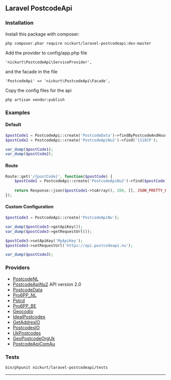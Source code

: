 ## Laravel PostcodeApi

### Installation
Install this package with composer:
```
php composer.phar require nickurt/laravel-postcodeapi:dev-master
```

Add the provider to config/app.php file

```
'nickurt\PostcodeApi\ServiceProvider',
```

and the facade in the file

```
'PostcodeApi' => 'nickurt\PostcodeApi\Facade',
```

Copy the config files for the api

```
php artisan vendor:publish
```

### Examples
#### Default
```php
$postCode1 = PostcodeApi::create('PostcodeData')->findByPostcodeAndHouseNumber('1118CP', '202');
$postCode2 = PostcodeApi::create('PostcodeApiNu2')->find('1118CP');

var_dump($postCode1);
var_dump($postCode2);
```
#### Route
```php
Route::get('/{postCode}', function($postCode) {
    $postCode1 = PostcodeApi::create('PostcodeApiNu2')->find($postCode);
    
    return Response::json($postCode1->toArray(), 200, [], JSON_PRETTY_PRINT);
});
```
#### Custom Configuration
```php
$postCode3 = PostcodeApi::create('PostcodeApiNu');

var_dump($postCode3->getApiKey());
var_dump($postCode3->getRequestUrl());

$postCode3->setApiKey('MyApiKey');
$postCode3->setRequestUrl('https://api.postcodeapi.nu');

var_dump($postCode3);
```

### Providers
* [PostcodeNL](http://www.postcode.nl)
* [PostcodeApiNu2](http://www.postcodeapi.nu/) API version 2.0
* [PostcodeData](http://www.postcodedata.nl/)
* [Pro6PP_NL](https://www.pro6pp.nl)
* [Pstcd](http://www.pstcd.nl/)
* [Pro6PP_BE](https://www.pro6pp.nl)
* [Geocodio](http://geocod.io/)
* [IdealPostcodes](https://ideal-postcodes.co.uk/)
* [GetAddresIO](https://getaddress.io/)
* [PostcodesIO](https://api.postcodes.io/)
* [UkPostcodes](http://uk-postcodes.com/postcode/)
* [GeoPostcodeOrgUk](http://www.geopostcode.org.uk/)
* [PostcodeApiComAu](http://postcodeapi.com.au/)

### Tests
```sh
bin/phpunit nickurt/laravel-postcodeapi/tests
```

- - - 
